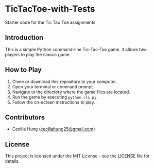 # TicTacToe-with-Tests
Starter code for the Tic Tac Toe assignments

## Introduction

This is a simple Python command-line Tic-Tac-Toe game. It allows two players to play the classic game.

## How to Play

1. Clone or download this repository to your computer.
2. Open your terminal or command prompt.
3. Navigate to the directory where the game files are located.
4. Run the game by executing `python cli.py`.
5. Follow the on-screen instructions to play.

## Contributors

- Cecilia Hung (ceciliahung25@gmail.com)

## License

This project is licensed under the MIT License - see the [LICENSE](LICENSE) file for details.
